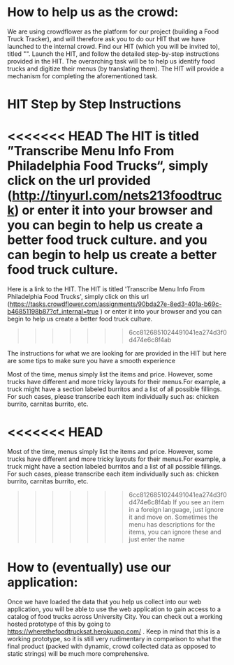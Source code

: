 # How to help us as the crowd:

We are using crowdflower as the platform for our project (building a Food Truck Tracker), and will therefore ask you to do our HIT that we have
launched to the internal crowd. 
Find our HIT (which you will be invited to), titled "".
Launch the HIT, and follow the detailed step-by-step instructions provided in the HIT. The overarching task will be to help us identify food trucks
and digitize their menus (by translating them). The HIT will provide a mechanism for completing the aforementioned task.

# HIT Step by Step Instructions

<<<<<<< HEAD
The HIT is titled ”Transcribe Menu Info From Philadelphia Food Trucks“, simply click on the url provided (http://tinyurl.com/nets213foodtruck) or enter it into your browser and you can begin to help us create a better food truck culture. and you can begin to help us create a better food truck culture.
=======
Here is a link to the HIT. The HIT is titled 'Transcribe Menu Info From Philadelphia Food Trucks', simply click on this url  (https://tasks.crowdflower.com/assignments/90bda27e-8ed3-401a-b69c-b46851198b87?cf_internal=true ) or enter it into your browser and you can begin to help us create a better food truck culture.
>>>>>>> 6cc8126851024491041ea274d3f0d474e6c8f4ab

The instructions for what we are looking for are provided in the HIT but here are some tips to make sure you have a smooth experience

Most of the time, menus simply list the items and price. 
However, some trucks have different and more tricky layouts for their menus.For example, a truck might have a section labeled burritos and a list of all possible fillings. For such cases, please transcribe each item individually such as: chicken burrito, carnitas burrito, etc.

<<<<<<< HEAD
=======
Most of the time, menus simply list the items and price. However, some trucks have different and more tricky layouts for their menus.For example, a truck might have a section labeled burritos and a list of all possible fillings. For such cases, please transcribe each item individually such as: chicken burrito, carnitas burrito, etc.
>>>>>>> 6cc8126851024491041ea274d3f0d474e6c8f4ab
If you see an item in a foreign language, just ignore it and move on.
Sometimes the menu has descriptions for the items, you can ignore these and just enter the name



# How to (eventually) use our application:

Once we have loaded the data that you help us collect into our web application, you will be able to use the web application to gain access to a catalog of
food trucks across University City. You can check out a working hosted prototype of this by going to https://wherethefoodtrucksat.herokuapp.com/ . Keep in
mind that this is a working prototype, so it is still very rudimentary in comparison to what the final product (packed with dynamic, crowd collected data as opposed to static strings) will be much more comprehensive.	
